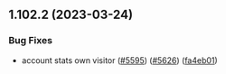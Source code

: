 ## 1.102.2 (2023-03-24)


### Bug Fixes

* account stats own visitor ([#5595](https://github.com/EddieHubCommunity/LinkFree/issues/5595)) ([#5626](https://github.com/EddieHubCommunity/LinkFree/issues/5626)) ([fa4eb01](https://github.com/EddieHubCommunity/LinkFree/commit/fa4eb01f09e83ac58ed8cb2e7209bc440304f573))



